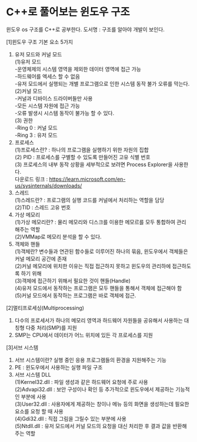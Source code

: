 # C++로 풀어보는 윈도우 구조

윈도우 os 구조를 C++로 공부한다.
도서명 : 구조를 알아야 개발이 보인다.

[1]윈도우 구조 기본 요소 5가지

1. 유저 모드와 커널 모드  
	(1)유저 모드  
	-운영체제의 시스템 영역을 제외한 데이터 영역에 접근 가능  
	-하드웨어를 엑세스 할 수 없음  
	-유저 모드에서 실행되는 개별 프로그램으로 인한 시스템 동작 불가 오류를 막는다.  
	(2)커널 모드  
	-커널과 디바이스 드라이버들만 사용  
	-모든 시스템 자원에 접근 가능  
	-오류 발생시 시스템 동작이 불가능 할 수 있다.  
	(3) 권한  
	-Ring 0 : 커널 모드  
	-Ring 3 : 유저 모드  
2. 프로세스  
	(1)프로세스란? : 하나의 프로그램을 실행하기 위한 자원의 집합  
	(2) PID : 프로세스를 구별할 수 있도록 만들어진 고유 식별 번호  
	(3) 프로세스의 내부 동작 상황을 세부적으로 보려면 Process Explorer을 사용한다.  
		다운로드 링크 : https://learn.microsoft.com/en-us/sysinternals/downloads/  
3. 스레드  
	(1)스레드란? : 프로그램의 실행 코드를 커널에서 처리하는 역할을 담당  
	(2)TID : 스레드 고유 번호  
4. 가상 메모리  
	(1)가상 메모리란? : 물리 메모리와 디스크를 이용한 메모르를 모두 통합하여 관리 해주는 역할  
	(2)VMMap로 메모리 분석을 할 수 있다.  
5. 객체와 핸들  
	(1)객체란? 변수들과 연관된 함수들로 이루어진 하나의 묶음, 윈도우에서 객체들은 커널 메모리 공간에 존재  
	(2)커널 메모리에 위치한 이유는 직접 접근하지 못하고 윈도우의 관리하에 접근하도록 하기 위해  
	(3)객체에 접근하기 위해서 필요한 것이 핸들(Handle)  
	(4)유저 모드에서 동작하는 프로그램은 모두 핸들을 통해서 객체에 접근해야 함  
	(5)커널 모드에서 동작하는 프로그램은 바로 객체에 접근.  

[2]멀티프로세싱(Multiprocessing)  
1. 다수의 프로세서가 하나의 메모리 영역과 하드웨어 자원들을 공유해서 사용하는 대칭형 다중 처리(SMP)를 지원  
2. SMP는 CPU에서 데이터가 어느 위치에 있든 각 프로세스를 지원  

[3]서브 시스템  
1. 서브 시스템이란? 실행 중인 응용 프로그램들의 환경을 지원해주는 기능  
2. PE : 윈도우에서 사용하는 실행 파일 구조  
3. 서브 시스템 DLL  
	(1)Kernel32.dll : 파일 생성과 같은 하드웨어 요청에 주로 사용  
	(2)Advapi32.dll : 보안 구성이나 확인 등 추가적으로  윈도우에서 제공하는 기능적인 부분에 사용  
	(3)User32.dll : 사용자에게 제공하는 창이나 메뉴 등의 화면을 생성하는데 필요한 요소를 요청 할 때 사용  
	(4)Gdi32.dll : 직접 그림을 그릴수 있는 부분에 사용  
	(5)Ntdll.dll : 유저 모드에서 커널 모드의 요청을 대신 처리한 후 결과 값을 반환해주는 역할  
